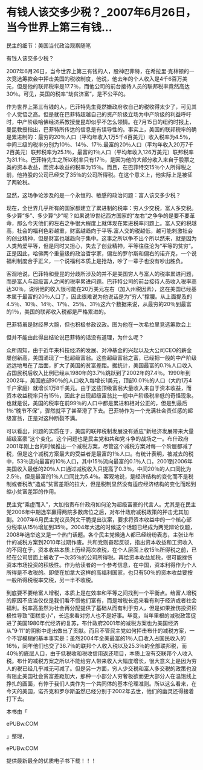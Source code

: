# 有钱人该交多少税？_2007年6月26日，当今世界上第三有钱...

民主的细节：美国当代政治观察随笔

有钱人该交多少税？

2007年6月26日，当今世界上第三有钱的人，股神巴菲特，在希拉里·克林顿的一次竞选筹款会中抨击美国的税收制度，他说，他去年的个人收入是4千6百万美元，但是他的联邦税率是17.7％，而他公司的前台接待人员的联邦税率竟然高达30％。可见，美国的税率“劫贫济富”，是不公平的。

作为世界上第三有钱的人，巴菲特先生竟然嫌政府收自己的税收得太少了，可见其个人觉悟之高。但是就在巴菲特超越自己的资产阶级立场为中产阶级的利益呼吁时，中产阶级哈佛经济系教授曼昆却似乎不怎么领情。在7月15日的纽约时报上，曼昆教授指出，巴菲特所传达的信息是有误导性的。事实上，美国的联邦税率的确是累进制的：最穷的20％人口（平均年收入1万5千4百美元）收入税率为4.5％，中间三级的税率分别为10％、14％、17％.最富的20％人口（平均年收入20万7千2百美元）联邦税率为25.1％，最富的1％人口（平均年收入126万美元）联邦税率为31.1％。巴菲特先生之所以税率只有17％，是因为他的大部分收入来自于股票之类的资本收益，而资本收益的税率为15％。而且，在巴菲特交15％个人所得税之前，他持股的公司已经交了35％的公司所得税。在这个意义上，他实际上是被征了两轮税。

显然，这场争论涉及的是一个永恒的、敏感的政治问题：富人该交多少税？

现在，全世界几乎所有的国家都建立了累进制的税率：穷人少交税，富人多交税。多少算“多”、多少算“少”呢？如果说19世纪西方国家的“左右”之争争的是要不要革命，那么今天他们的左右之争很大程度上就体现在累进税率问题上。富人交的税越高，社会的福利色彩越重，财富越趋向于平等.富人交的税越低，越可能刺激社会的创业精神，但是财富也越趋向于集中。这事之所以争不出个所以然来，就是因为人类热爱平等，但是同时又担心，失去了创业精神，平等往往沦为“平等的贫穷”。正是因此，哈佛两个重量级的政治哲学家，偏左的罗尔斯和偏右的诺齐克，一个说福利制度合乎正义，一个说福利本质上是抢劫，吵了一辈子也没有吵出胜负。

客观地说，巴菲特和曼昆的分歧所涉及的并不是美国穷人与富人的税率累进问题，而是富人与超级富人之间的税率累进问题。巴菲特公司的前台接待人员收入税率高达30％，说明他的收入很可能在20万美元左右（加入州税因素），这在美国已经基本属于最富的20％人口了，因此很难说为他说话是为“穷人”撑腰。从上面提及的4.5％、10％、14％、17％、25％、31％这六个数据来说，从最穷的20％到最富的1％，美国的联邦收入税都是严格累进的。

巴菲特虽是财经界大腕，但也积极参政议政。图为他在一次希拉里竞选筹款会上

但并不能由此得出结论说巴菲特的话没有道理，为什么呢？

众所周知，由于近年来科技经济的发展、对冲基金的兴起以及大公司CEO的薪金屡创新高，美国涌现了一批超级富翁。这些超级富翁之富，已经把一般的中产阶级远远地甩在了后面，扩大了美国的贫富差距。据统计，美国最富的0.1％人口收入占国民税后收入比例已经从1980年的3.7％跳跃到了2002年的7.4％。1990年到2002年，美国底部90％的人口收入每增长1美元，顶部0.01％的人口（大约1万4千户家庭）就增长1万8千美元。由于这些顶级富翁大量收入来自于资本收益，而资本收益税率只有15％，因此才出现超级富翁比一般中产阶级税率低的奇怪现象。也就是说，美国的税率在前99％的人口中都是累进和相对公正的，但是到最后1％“晚节不保”，骤然就平了甚至滑了下去。巴菲特作为一个充满社会责任感的超级富翁，正是对这种断裂不满。

可以看出，问题的实质在于，美国的联邦税制发展没有适应“新经济发展带来大量超级富豪”这个变化。这个问题也是民主党和共和党斗争的战场之一。布什政府2001年刚上台的时候推出一个减税方案，尽管这个减税方案对每一个阶层都减了税，但是这个减税方案最大的受益者是最富的1％人口。有统计表明，被减去的税中，53％流向最富的10％人口，其中15％流向最富的0.1％人口。2001到2006年美国收入最低的20％人口通过减税收入只提高了0.3％，中间20％的人口同比为2.5％，但是最富的1％人口同比为5.4％。客观地说，是经济结构的变化而不是税制或者税改“造成”贫富差距的拉大，但是税制显然没有适应经济结构的变化而起到缩小贫富差距的作用。

民主党“乘虚而入”，大加指责布什政府如何沦为超级富豪的代言人。尤其是在民主党2006年中期选举赢得两院多数席位之后，对布什政府减税政策的抨击尤其加剧。2007年6月民主党议员列文干脆提出议案，要求将资本收益中的一个核心部分税率从15％增加到35％。2004年大选的时候这个话题已经成为两党辩论议题，2008年选举这又是一个热门话题。各个民主党候选人都已经纷纷表态，主张让布什的减税方案到2010年过期作废。共和党则奋起反驳，指出资本收益和工资收入的不同在于，资本收益本质上历经两次收税，在个人层面上收15％所得税之前，已经在公司层面上被收了一次35％的公司所得税。再给资本收益加税，很可能挫伤资本市场投资的积极性。作为给读者的一个参考信息，在中国，资本利得作为个人所得是不收税的。即使在加拿大这样的高福利国家，也只有50％的资本收益要按一般所得税税率交税，另一半不收税。

到底要不要给富人增税，本质上是在效率和平等之间找到一个平衡点。给富人增税的原因不应当仅仅是我们看不惯他们富有，而是增税长远来看有利于经济或者社会福利。税率高虽然为社会再分配提供了基础从而有利于穷人，但是如果挫伤投资积极性导致“蛋糕变小”，长远来看对穷人也不是好事。毕竟，当年里根的减税政策促进了美国1980年代经济的复苏，布什政府2001年的减税方案也为美国经济从“9·11”的阴影中走出做出了贡献。而且不管民主党如何抨击布什的减税方案，一个不容模糊的基本事实是：虽然2004年全美最富的1％人口收入占国民收入的16％，同年他们也交了36.7％的联邦个人收入税以及25.3％的全部联邦税，而40％的底层人口，由于低税收和税收信用返还项目，本质上没有交联邦个人收入税。布什的减税方案之所以不能给穷人带来收入大幅度增长，很大意义上是因为穷人的税已经几乎减无可减了。但是另一方面，穷人少交税和富人多交税的政策也没有阻止美国社会贫富差距加大，那种一小部分人穷奢极欲而更大部分人在温饱线上挣扎的画面，有悖于我们人类作为一个共同体的基本伦理准则。所以这么看来，在今天的美国，诺齐克和罗尔斯虽然已经分别于2002年去世，他们的幽灵还得接着打下去。

本书由「

ePUBw.COM

」整理，

ePUBw.COM

提供最新最全的优质电子书下载！！！